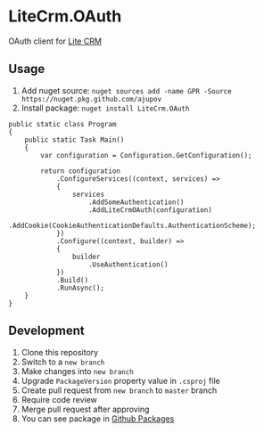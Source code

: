 # LiteCrm.OAuth
OAuth client for [Lite CRM](https://litecrm.org)

## Usage
1. Add nuget source: `nuget sources add -name GPR -Source https://nuget.pkg.github.com/ajupov`
2. Install package: `nuget install LiteCrm.OAuth`

```
public static class Program
{
    public static Task Main()
    {
        var configuration = Configuration.GetConfiguration();

        return configuration
            .ConfigureServices((context, services) =>
            {
                services
                    .AddSomeAuthentication()
                    .AddLiteCrmOAuth(configuration)
                    .AddCookie(CookieAuthenticationDefaults.AuthenticationScheme);
            })
            .Configure((context, builder) =>
            {
                builder
                    .UseAuthentication()
            })
            .Build()
            .RunAsync();
    }
}

```

## Development
1. Clone this repository
2. Switch to a `new branch`
3. Make changes into `new branch`
4. Upgrade `PackageVersion` property value in `.csproj` file
5. Create pull request from `new branch` to `master` branch
6. Require code review
7. Merge pull request after approving
8. You can see package in [Github Packages](https://github.com/ajupov/LiteCrm.OAuth/packages)
